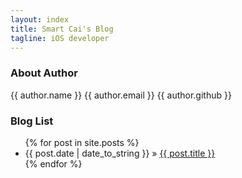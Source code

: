 ```yaml
---
layout: index
title: Smart Cai's Blog 
tagline: iOS developer
---
```


### About Author

<a> {{ author.name }} </a>
<a> {{ author.email }} </a>
<a> {{ author.github }} </a>

### Blog List

<ul class="posts">
  {% for post in site.posts %}
    <li><span>{{ post.date | date_to_string }}</span> &raquo; <a href="{{ BASE_PATH }}{{ post.url }}">{{ post.title }}</a></li>
  {% endfor %}
</ul>

